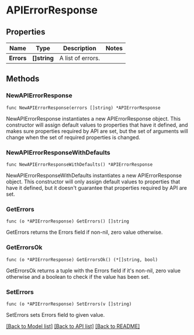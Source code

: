# APIErrorResponse

## Properties

Name | Type | Description | Notes
---- | ---- | ----------- | ------
**Errors** | **[]string** | A list of errors. | 

## Methods

### NewAPIErrorResponse

`func NewAPIErrorResponse(errors []string) *APIErrorResponse`

NewAPIErrorResponse instantiates a new APIErrorResponse object.
This constructor will assign default values to properties that have it defined,
and makes sure properties required by API are set, but the set of arguments
will change when the set of required properties is changed.

### NewAPIErrorResponseWithDefaults

`func NewAPIErrorResponseWithDefaults() *APIErrorResponse`

NewAPIErrorResponseWithDefaults instantiates a new APIErrorResponse object.
This constructor will only assign default values to properties that have it defined,
but it doesn't guarantee that properties required by API are set.

### GetErrors

`func (o *APIErrorResponse) GetErrors() []string`

GetErrors returns the Errors field if non-nil, zero value otherwise.

### GetErrorsOk

`func (o *APIErrorResponse) GetErrorsOk() (*[]string, bool)`

GetErrorsOk returns a tuple with the Errors field if it's non-nil, zero value otherwise
and a boolean to check if the value has been set.

### SetErrors

`func (o *APIErrorResponse) SetErrors(v []string)`

SetErrors sets Errors field to given value.



[[Back to Model list]](../README.md#documentation-for-models) [[Back to API list]](../README.md#documentation-for-api-endpoints) [[Back to README]](../README.md)


